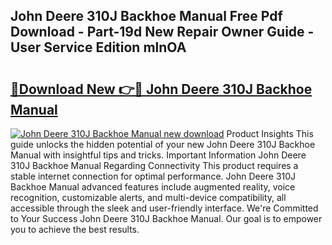 ## John Deere 310J Backhoe Manual Free Pdf Download - Part-19d New Repair Owner Guide - User Service Edition mlnOA

# <h2><a href="http://bc25782.oget.top/?id=John+Deere+310J+Backhoe+Manual">🔗Download New 👉🔴 John Deere 310J Backhoe Manual</a></h2>

[![John Deere 310J Backhoe Manual new download](https://i.imgur.com/5g1atiW.png)](http://bc25782.oget.top/?id=John+Deere+310J+Backhoe+Manual)
Product Insights This guide unlocks the hidden potential of your new John Deere 310J Backhoe Manual with insightful tips and tricks. Important Information John Deere 310J Backhoe Manual Regarding Connectivity This product requires a stable internet connection for optimal performance. John Deere 310J Backhoe Manual advanced features include augmented reality, voice recognition, customizable alerts, and multi-device compatibility, all accessible through the sleek and user-friendly interface. We're Committed to Your Success John Deere 310J Backhoe Manual. Our goal is to empower you to achieve the best results.
